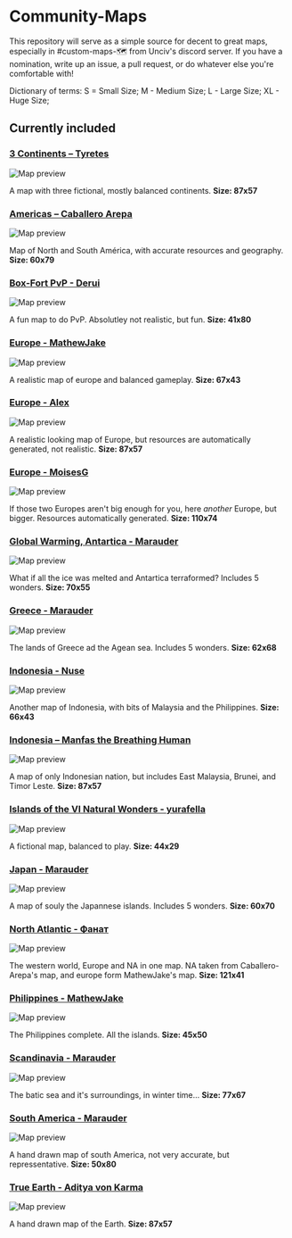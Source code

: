 # Community-Maps
This repository will serve as a simple source for decent to great maps, especially in #custom-maps-🗺 from Unciv's discord server. If you have a nomination, write up an issue, a pull request, or do whatever else you're comfortable with!

Dictionary of terms: S = Small Size; M - Medium Size; L - Large Size; XL - Huge Size;

## Currently included

### [3 Continents – Tyretes](https://raw.githubusercontent.com/ArchDuque-Pancake/Great-Community-Maps/main/maps/3_Continents.txt)
![Map preview](https://media.discordapp.net/attachments/676559694864842766/839932168901361724/backupPreview.png?width=320&height=200)

A map with three fictional, mostly balanced continents. **Size: 87x57**

### [Americas – Caballero Arepa](https://raw.githubusercontent.com/ArchDuque-Pancake/Great-Community-Maps/main/maps/America.3.1.Real-Resources-civs)
![Map preview](https://media.discordapp.net/attachments/863707203328278548/864986763859853342/20210714_164100.jpg)

Map of North and South América, with accurate resources and geography. **Size: 60x79**

### [Box-Fort PvP - Derui](https://github.com/ArchDuque-Pancake/Community-Maps/blob/main/maps/Boxfort_pvp%20-%20M)
![Map preview](https://media.discordapp.net/attachments/863707203328278548/894252660046307338/ac8237bb89ceda8f.jpeg?width=189&height=418)

A fun map to do PvP. Absolutley not realistic, but fun. **Size: 41x80**

### [Europe - MathewJake](https://github.com/ArchDuque-Pancake/Community-Maps/blob/main/maps/Europe%20-%20L)
![Map preview](https://media.discordapp.net/attachments/863707203328278548/865216345247449138/Screenshot_2021-07-15-20-02-59-1.png?width=556&height=418)

A realistic map of europe and balanced gameplay. **Size: 67x43**

### [Europe - Alex](https://github.com/ArchDuque-Pancake/Community-Maps/blob/main/maps/Europe%20-%20XL)
![Map preview](https://media.discordapp.net/attachments/863707203328278548/986669901844467723/Europe_XL_minimap.png)

A realistic looking map of Europe, but resources are automatically generated, not realistic. **Size: 87x57**

### [Europe - MoisesG](https://github.com/ArchDuque-Pancake/Community-Maps/blob/main/maps/Europe%20-%20XXL)
![Map preview](https://media.discordapp.net/attachments/823697600733249557/996829107553837146/unknown.png?width=536&height=418)

If those two Europes aren't big enough for you, here *another* Europe, but bigger. Resources automatically generated. **Size: 110x74**

### [Global Warming, Antartica - Marauder](https://github.com/ArchDuque-Pancake/Community-Maps/blob/main/maps/Global%20Warming%2C%20Antartica%20-%20L)
![Map preview](https://media.discordapp.net/attachments/863707203328278548/914795036686835722/IMG_20211129_162511.JPG?width=454&height=418)

What if all the ice was melted and Antartica terraformed? Includes 5 wonders. **Size: 70x55**

### [Greece - Marauder](https://github.com/ArchDuque-Pancake/Community-Maps/blob/main/maps/Greece%20-%20L)
![Map preview](https://media.discordapp.net/attachments/863707203328278548/915593602141417502/IMG_20211201_212151.JPG?width=330&height=418)

The lands of Greece ad the Agean sea. Includes 5 wonders. **Size: 62x68**

### [Indonesia - Nuse](https://github.com/ArchDuque-Pancake/Community-Maps/blob/main/maps/Indonesia%20-%20L)
![Map preview](https://media.discordapp.net/attachments/863707203328278548/908547922549952522/IMG_20211112_103921.JPG?width=547&height=418)

Another map of Indonesia, with bits of Malaysia and the Philippines. **Size: 66x43**

### [Indonesia – Manfas the Breathing Human](https://raw.githubusercontent.com/ArchDuque-Pancake/Great-Community-Maps/main/maps/Indonesia.txt)
![Map preview](https://media.discordapp.net/attachments/676559694864842766/841233127527809024/Screen_Shot_2021-05-10_at_09.36.12.png?width=260&height=200)

A map of only Indonesian nation, but includes East Malaysia, Brunei, and Timor Leste. **Size: 87x57**

### [Islands of the VI Natural Wonders - yurafella](https://github.com/ArchDuque-Pancake/Community-Maps/blob/main/maps/Islands%20of%20The%20VI%20Natural%20Wonders)
![Map preview](https://media.discordapp.net/attachments/863707203328278548/886636094022623232/Polish_20210912_182029170.png)

A fictional map, balanced to play. **Size: 44x29**

### [Japan - Marauder](https://github.com/ArchDuque-Pancake/Community-Maps/blob/main/maps/Japan%20-%20XL)
![Map preview](https://media.discordapp.net/attachments/863707203328278548/912241092366323712/IMG_20211122_151128.JPG?width=311&height=418)

A map of souly the Japannese islands. Includes 5 wonders. **Size: 60x70**

### [North Atlantic - Фанат](https://github.com/ArchDuque-Pancake/Community-Maps/blob/main/maps/North%20Atlantic%20-%20XL)
![Map preview](https://media.discordapp.net/attachments/863707203328278548/942331686077759498/xEcvl_GtGOQ.jpg)

The western world, Europe and NA in one map. NA taken from Caballero-Arepa's map, and europe form MathewJake's map. **Size: 121x41**

### [Philippines - MathewJake](https://github.com/ArchDuque-Pancake/Community-Maps/blob/main/maps/Philippines%20-%20M)
![Map preview](https://media.discordapp.net/attachments/863707203328278548/869170167656120400/Screenshot_2021-07-26-18-24-47-1.png?width=326&height=418)

The Philippines complete. All the islands. **Size: 45x50**

### [Scandinavia - Marauder](https://github.com/ArchDuque-Pancake/Community-Maps/blob/main/maps/Scandinavia%20-%20XL)
![Map preview](https://media.discordapp.net/attachments/863707203328278548/926747885826088960/IMG_20220101_160103.JPG?width=413&height=418)

The batic sea and it's surroundings, in winter time... **Size: 77x67**

### [South America - Marauder](https://github.com/ArchDuque-Pancake/Community-Maps/blob/main/maps/South%20America%20-%20XL)
![Map preview](https://media.discordapp.net/attachments/863707203328278548/910751184262922320/Screenshot_2021_1118_122859.jpg?width=171&height=417)

A hand drawn map of south America, not very accurate, but repressentative. **Size: 50x80**

### [True Earth - Aditya von Karma](https://github.com/ArchDuque-Pancake/Community-Maps/blob/main/maps/True%20Earth%20-%20XL)
![Map preview](https://media.discordapp.net/attachments/863707203328278548/908323778054983700/Screenshot_2021-06-25-04-43-04-131_com.unciv.app.png?width=549&height=418)

A hand drawn map of the Earth. **Size: 87x57**

